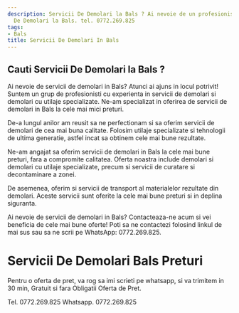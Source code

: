 ```yaml
---
description: Servicii De Demolari la Bals ? Ai nevoie de un profesionist in Servicii
  De Demolari la Bals. tel. 0772.269.825
tags:
- Bals
title: Servicii De Demolari In Bals
---
```



## Cauti Servicii De Demolari la Bals ?

Ai nevoie de servicii de demolari in Bals? Atunci ai ajuns in locul potrivit! 
Suntem un grup de profesionisti cu experienta in servicii de demolari si demolari cu utilaje specializate. Ne-am specializat in oferirea de servicii de demolari in Bals la cele mai mici preturi.

De-a lungul anilor am reusit sa ne perfectionam si sa oferim servicii de demolari de cea mai buna calitate. Folosim utilaje specializate si tehnologii de ultima generatie, astfel incat sa obtinem cele mai bune rezultate.

Ne-am angajat sa oferim servicii de demolari in Bals la cele mai bune preturi, fara a compromite calitatea. Oferta noastra include demolari si demolari cu utilaje specializate, precum si servicii de curatare si decontaminare a zonei.

De asemenea, oferim si servicii de transport al materialelor rezultate din demolari. Aceste servicii sunt oferite la cele mai bune preturi si in deplina siguranta.

Ai nevoie de servicii de demolari in Bals? Contacteaza-ne acum si vei beneficia de cele mai bune oferte! Poti sa ne contactezi folosind linkul de mai sus sau sa ne scrii pe WhatsApp: 0772.269.825.

# Servicii De Demolari Bals Preturi
Pentru o oferta de pret, va rog sa imi scrieti pe whatsapp, si va trimitem in 30 min, Gratuit si fara Obligatii Oferta de Pret.

Tel. 0772.269.825
Whatsapp. 0772.269.825